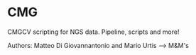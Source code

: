 # CMG

CMGCV scripting for NGS data. Pipeline, scripts and more!

Authors: Matteo Di Giovannantonio and Mario Urtis --> M&M's
